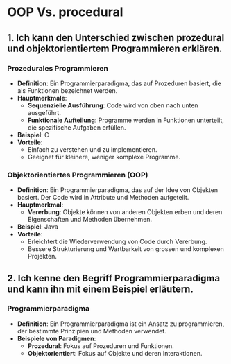 # OOP Vs. procedural

## 1. Ich kann den Unterschied zwischen prozedural und objektorientiertem Programmieren erklären.

### Prozedurales Programmieren
- **Definition**: Ein Programmierparadigma, das auf Prozeduren basiert, die als Funktionen bezeichnet werden.
- **Hauptmerkmale**:
    - **Sequenzielle Ausführung**: Code wird von oben nach unten ausgeführt.
    - **Funktionale Aufteilung**: Programme werden in Funktionen unterteilt, die spezifische Aufgaben erfüllen.
- **Beispiel**: C
- **Vorteile**:
    - Einfach zu verstehen und zu implementieren.
    - Geeignet für kleinere, weniger komplexe Programme.

### Objektorientiertes Programmieren (OOP)
- **Definition**: Ein Programmierparadigma, das auf der Idee von Objekten basiert. Der Code wird in Attribute und Methoden aufgeteilt.
- **Hauptmerkmal**:
    - **Vererbung**: Objekte können von anderen Objekten erben und deren Eigenschaften und Methoden übernehmen.
- **Beispiel**: Java
- **Vorteile**:
    - Erleichtert die Wiederverwendung von Code durch Vererbung.
    - Bessere Strukturierung und Wartbarkeit von grossen und komplexen Projekten.

## 2. Ich kenne den Begriff Programmierparadigma und kann ihn mit einem Beispiel erläutern.

### Programmierparadigma
- **Definition**: Ein Programmierparadigma ist ein Ansatz zu programmieren, der bestimmte Prinzipien und Methoden verwendet.
- **Beispiele von Paradigmen**:
    - **Prozedural**: Fokus auf Prozeduren und Funktionen.
    - **Objektorientiert**: Fokus auf Objekte und deren Interaktionen.
